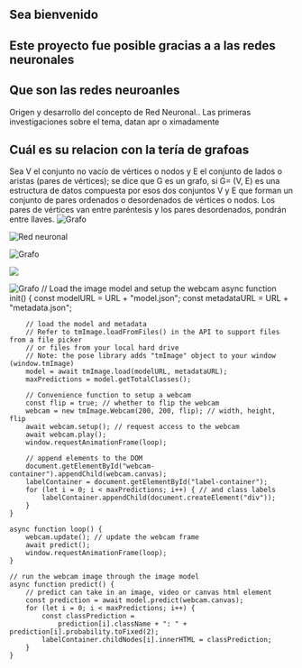 ## Sea bienvenido
## Este proyecto fue posible gracias a a las redes neuronales
## Que son las redes neuroanles
Origen y desarrollo del concepto de Red Neuronal.. Las primeras investigaciones sobre el tema, datan apr o ximadamente
## Cuál es su relacion con la tería de grafoas
Sea V el conjunto no vacío de vértices o nodos y E el conjunto de lados o aristas (pares de vértices); se dice que G es un grafo, si G= (V, E) es una estructura de datos compuesta por esos dos conjuntos V y E que forman un conjunto de pares ordenados o desordenados de vértices o nodos. Los pares de vértices van entre paréntesis y los pares desordenados, pondrán entre llaves.
![Grafo](https://image.slidesharecdn.com/teoriadegrafos-120519092421-phpapp01/95/teoria-de-grafos-9-728.jpg%3Fcb%3D1416524540)

<img src="https://andromedavaluecapital.com/wp-content/uploads/2018/02/neuronal-network-1024x585.jpg" alt="Red neuronal">

![Grafo](https://www.madrimasd.org/blogs/matematicas/files/2012/09/Network_representation_of_brain_connectivity.jpg)


<img src="https://image.slidesharecdn.com/redesneuronales-090531152733-phpapp02/95/redes-neuronales-2-728.jpg?cb=1243784481">

![Grafo](https://www.madrimasd.org/blogs/matematicas/files/2012/09/Network_representation_of_brain_connectivity.jpg)
    // Load the image model and setup the webcam
    async function init() {
        const modelURL = URL + "model.json";
        const metadataURL = URL + "metadata.json";

        // load the model and metadata
        // Refer to tmImage.loadFromFiles() in the API to support files from a file picker
        // or files from your local hard drive
        // Note: the pose library adds "tmImage" object to your window (window.tmImage)
        model = await tmImage.load(modelURL, metadataURL);
        maxPredictions = model.getTotalClasses();

        // Convenience function to setup a webcam
        const flip = true; // whether to flip the webcam
        webcam = new tmImage.Webcam(200, 200, flip); // width, height, flip
        await webcam.setup(); // request access to the webcam
        await webcam.play();
        window.requestAnimationFrame(loop);

        // append elements to the DOM
        document.getElementById("webcam-container").appendChild(webcam.canvas);
        labelContainer = document.getElementById("label-container");
        for (let i = 0; i < maxPredictions; i++) { // and class labels
            labelContainer.appendChild(document.createElement("div"));
        }
    }

    async function loop() {
        webcam.update(); // update the webcam frame
        await predict();
        window.requestAnimationFrame(loop);
    }

    // run the webcam image through the image model
    async function predict() {
        // predict can take in an image, video or canvas html element
        const prediction = await model.predict(webcam.canvas);
        for (let i = 0; i < maxPredictions; i++) {
            const classPrediction =
                prediction[i].className + ": " + prediction[i].probability.toFixed(2);
            labelContainer.childNodes[i].innerHTML = classPrediction;
        }
    }
</script>


